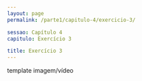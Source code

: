 ```yaml
---
layout: page
permalink: /parte1/capitulo-4/exercicio-3/

sessao: Capítulo 4
capitulo: Exercício 3

title: Exercício 3
---
```


template imagem/vídeo
